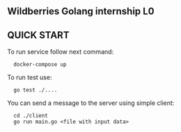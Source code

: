 Wildberries Golang internship L0
--------------------------------

QUICK START
-----------

To run service follow next command:

      docker-compose up

To run test use:

      go test ./....

You can send a message to the server using simple client:

      cd ./client
      go run main.go <file with input data>
